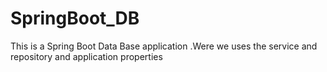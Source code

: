 # SpringBoot_DB
This is a Spring Boot Data Base application .Were we uses the service and repository and application properties 
